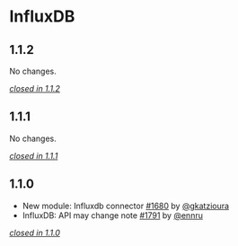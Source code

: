# InfluxDB

## 1.1.2

No changes.

[*closed in 1.1.2*](https://github.com/akka/alpakka/issues?q=is%3Aclosed+milestone%3A1.1.2+label%3Ap%3Ainfluxdb)


## 1.1.1

No changes.

[*closed in 1.1.1*](https://github.com/akka/alpakka/issues?q=is%3Aclosed+milestone%3A1.1.1+label%3Ap%3Ainfluxdb)


## 1.1.0

- New module: Influxdb connector [#1680](https://github.com/akka/alpakka/issues/1680) by [@gkatzioura](https://github.com/gkatzioura)
- InfluxDB: API may change note [#1791](https://github.com/akka/alpakka/issues/1791) by [@ennru](https://github.com/ennru)

[*closed in 1.1.0*](https://github.com/akka/alpakka/issues?q=is%3Aclosed+milestone%3A1.1.0+label%3Ap%3Ainfluxdb)

